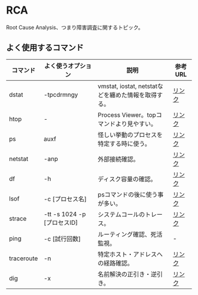 # RCA
Root Cause Analysis、つまり障害調査に関するトピック。

## よく使用するコマンド
| コマンド | よく使うオプション | 説明 | 参考URL |
| --- | --- | --- | --- |
| dstat | -tpcdrmngy | vmstat, iostat, netstatなどを纏めた情報を取得する。| [リンク](https://qiita.com/mon_tu/items/e0074cf7b8b34fc53d2f) |
| htop | - | Process Viewer。topコマンドより見やすい。 | [リンク](https://orebibou.com/2016/05/htop%E3%82%B3%E3%83%9E%E3%83%B3%E3%83%89%E3%81%A7%E8%A6%9A%E3%81%88%E3%81%A6%E3%81%8A%E3%81%8D%E3%81%9F%E3%81%84%E4%BD%BF%E3%81%84%E6%96%B911%E5%80%8B/) |
| ps | auxf | 怪しい挙動のプロセスを特定する時に使う。 | [リンク](https://eng-entrance.com/linux-command-ps) |
| netstat | -anp | 外部接続確認。 | [リンク](http://d.hatena.ne.jp/nattou_curry_2/20090818/1250611294) |
| df | -h | ディスク容量の確認。 | [リンク](https://webkaru.net/linux/df-command/) |
| lsof | -c [プロセス名] | psコマンドの後に使う事が多い。 | [リンク](https://orebibou.com/2016/04/lsof%E3%82%B3%E3%83%9E%E3%83%B3%E3%83%89%E3%81%A7%E8%A6%9A%E3%81%88%E3%81%A6%E3%81%8A%E3%81%8D%E3%81%9F%E3%81%84%E4%BD%BF%E3%81%84%E6%96%B99%E5%80%8B/) |
| strace | -tt -s 1024 -p [プロセスID] | システムコールのトレース。 | [リンク](http://blog.livedoor.jp/sonots/archives/18193659.html) |
| ping | -c [試行回数] | ルーティング確認、死活監視。 | - |
| traceroute | -n | 特定ホスト・アドレスへの経路確認。 | [リンク](https://orebibou.com/2015/05/linux%E3%81%AEtraceroute%E3%82%B3%E3%83%9E%E3%83%B3%E3%83%89%E3%81%A7%E8%A6%9A%E3%81%88%E3%81%A6%E3%81%8A%E3%81%8D%E3%81%9F%E3%81%84%E4%BD%BF%E3%81%84%E6%96%B98%E5%80%8B/) |
| dig | -x | 名前解決の正引き・逆引き。 | [リンク](https://qiita.com/hypermkt/items/610b5042d290348a9dfa) |